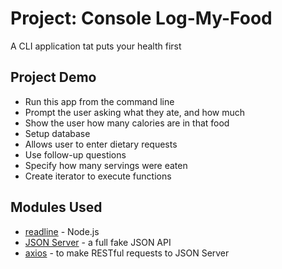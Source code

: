 # Project: Console Log-My-Food

A CLI application tat puts your health first

## Project Demo

- Run this app from the command line
- Prompt the user asking what they ate, and how much
- Show the user how many calories are in that food
- Setup database
- Allows user to enter dietary requests
- Use follow-up questions
- Specify how many servings were eaten
- Create iterator to execute functions

## Modules Used

- [readline](https://nodejs.org/api/readline.html#readline_readline) - Node.js
- [JSON Server](https://github.com/typicode/json-server) - a full fake JSON API
- [axios](https://github.com/axios/axios) - to make RESTful requests to JSON Server